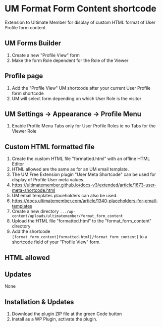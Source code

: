 # UM Format Form Content shortcode
Extension to Ultimate Member for display of custom HTML format of User Profile form content.

## UM Forms Builder
1. Create a new "Profile View" form
2. Make the form Role dependent for the Role of the Viewer

## Profile page
1. Add the "Profile View" UM shortcode after your current User Profile form shortcode
2. UM will select form depending on which User Role is the visitor

## UM Settings -> Appearance -> Profile Menu
1. Enable Profile Menu Tabs only for User Profile Roles ie no Tabs for the Viewer Role 

## Custom HTML formatted file
1. Create the custom HTML file "formatted.html" with an offline HTML Editor
2. HTML allowed are the same as for an UM email template.
3. The UM Free Extension plugin "User Meta Shortcode" can be used for display of Profile User meta values.
4. https://ultimatemember.github.io/docs-v3/extended/article/1673-user-meta-shortcode.html
5. UM email templates placeholders can also be used.
6. https://docs.ultimatemember.com/article/1340-placeholders-for-email-templates
7. Create a new directory <code>.../wp-content/uploads/ultimatemember/format_form_content</code>
8. Upload the HTML file "formatted.html" to the "format_form_content" directory
9. Add the shortcode <code>[format_form_content]formatted.html[/format_form_content]</code> to a shortcode field of your "Profile View" form.

## HTML allowed
## Updates
None

## Installation & Updates
1. Download the plugin ZIP file at the green Code button
2. Install as a WP Plugin, activate the plugin.
